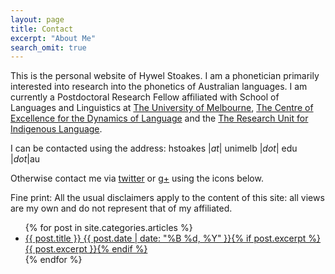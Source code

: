 ```yaml
---
layout: page
title: Contact
excerpt: "About Me"
search_omit: true
---
```

This is the personal website of Hywel Stoakes. I am a phonetician primarily interested into research into the phonetics of Australian languages. I am currently a Postdoctoral Research Fellow affiliated with School of Languages and Linguistics at [The University of Melbourne](http://languages-linguistics.unimelb.edu.au), [The Centre of Excellence for the Dynamics of Language](http://dynamicsoflanguage.edu.au) and the [The Research Unit for Indigenous Language](https://indiglang.arts.unimelb.edu.au/home/).  

I can be contacted using the address: hstoakes \|*at*\| unimelb \|*dot*\| edu \|*dot*\|au  

Otherwise contact me via [twitter](https://www.twitter.com) or [g+](https://plus.google.com) using the icons below.

Fine print: All the usual disclaimers apply to the content of this site: all views are my own and do not represent that of my affiliated.


<ul class="post-list">
{% for post in site.categories.articles %} 
  <li><article><a href="{{ site.url }}{{ post.url }}">{{ post.title }} <span class="entry-date"><time datetime="{{ post.date | date_to_xmlschema }}">{{ post.date | date: "%B %d, %Y" }}</time></span>{% if post.excerpt %} <span class="excerpt">{{ post.excerpt }}</span>{% endif %}</a></article></li>
{% endfor %}
</ul>
